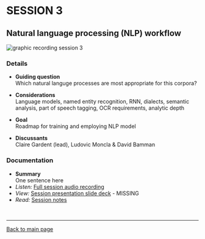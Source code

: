 # SESSION 3
## Natural language processing (NLP) workflow
![graphic recording session 3](../images/graphic-recording-session3.png)

### Details  
- **Guiding question**  
  Which natural languge processes are most appropriate for this corpora?  

-	**Considerations**  
  Language models, named entity recognition, RNN, dialects, semantic analysis, part of speech tagging, OCR requirements, analytic depth   

-	**Goal** 	
  Roadmap for training and employing NLP model  

-	**Discussants**	  
  Claire Gardent (lead), Ludovic Moncla & David Bamman


### Documentation  
- **Summary**  
  One sentence here  
- *Listen:* [Full session audio recording](audio/session3.MP3)   
- *View:* [Session presentation slide deck](link) - MISSING  
- *Read:* [Session notes](https://docs.google.com/document/d/196V79SznVOMz-1G63dCI5LCIg0iVKNmMWCP2aSaxHw0/edit?usp=sharing)

&nbsp;

------------------------------

[Back to main page](/empire/)
